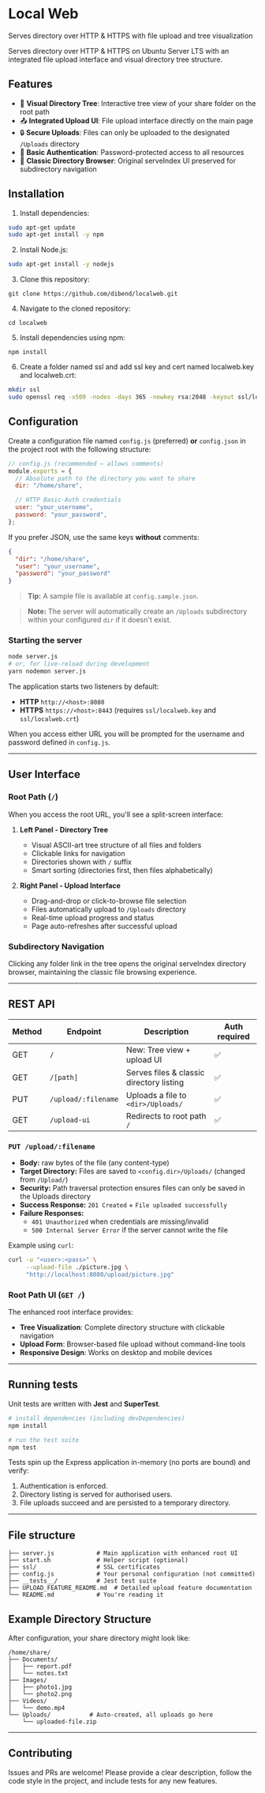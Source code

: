 # Local Web
Serves directory over HTTP & HTTPS with file upload and tree visualization

Serves directory over HTTP & HTTPS on Ubuntu Server LTS with an integrated file upload interface and visual directory tree structure.

## Features

- 📁 **Visual Directory Tree**: Interactive tree view of your share folder on the root path
- 📤 **Integrated Upload UI**: File upload interface directly on the main page
- 🔒 **Secure Uploads**: Files can only be uploaded to the designated `/Uploads` directory
- 🔐 **Basic Authentication**: Password-protected access to all resources
- 📂 **Classic Directory Browser**: Original serveIndex UI preserved for subdirectory navigation

## Installation

1. Install dependencies:
```bash
sudo apt-get update
sudo apt-get install -y npm
```

2. Install Node.js:
```bash
sudo apt-get install -y nodejs
```

3. Clone this repository:
```
git clone https://github.com/dibend/localweb.git
```

4. Navigate to the cloned repository:
```
cd localweb
```

5. Install dependencies using npm:
```
npm install
```

6. Create a folder named ssl and add ssl key and cert named localweb.key and localweb.crt:
```bash
mkdir ssl
sudo openssl req -x509 -nodes -days 365 -newkey rsa:2048 -keyout ssl/localweb.key -out ssl/localweb.crt
```

## Configuration

Create a configuration file named `config.js` (preferred) **or** `config.json` in the project root with the following structure:

```js
// config.js (recommended – allows comments)
module.exports = {
  // Absolute path to the directory you want to share
  dir: "/home/share",

  // HTTP Basic-Auth credentials
  user: "your_username",
  password: "your_password",
};
```

If you prefer JSON, use the same keys **without** comments:

```json
{
  "dir": "/home/share",
  "user": "your_username",
  "password": "your_password"
}
```

> **Tip:** A sample file is available at `config.sample.json`.

> **Note:** The server will automatically create an `/Uploads` subdirectory within your configured `dir` if it doesn't exist.

### Starting the server

```bash
node server.js
# or, for live-reload during development
yarn nodemon server.js
```

The application starts two listeners by default:

* **HTTP**  `http://<host>:8080`
* **HTTPS** `https://<host>:8443` (requires `ssl/localweb.key` and `ssl/localweb.crt`)

When you access either URL you will be prompted for the username and password defined in `config.js`.

---

## User Interface

### Root Path (`/`)

When you access the root URL, you'll see a split-screen interface:

1. **Left Panel - Directory Tree**
   - Visual ASCII-art tree structure of all files and folders
   - Clickable links for navigation
   - Directories shown with `/` suffix
   - Smart sorting (directories first, then files alphabetically)

2. **Right Panel - Upload Interface**
   - Drag-and-drop or click-to-browse file selection
   - Files automatically upload to `/Uploads` directory
   - Real-time upload progress and status
   - Page auto-refreshes after successful upload

### Subdirectory Navigation

Clicking any folder link in the tree opens the original serveIndex directory browser, maintaining the classic file browsing experience.

---

## REST API

| Method | Endpoint                | Description                               | Auth required |
|--------|-------------------------|-------------------------------------------|---------------|
| GET    | `/`                     | New: Tree view + upload UI                | ✅            |
| GET    | `/[path]`               | Serves files & classic directory listing  | ✅            |
| PUT    | `/upload/:filename`     | Uploads a file to `<dir>/Uploads/`        | ✅            |
| GET    | `/upload-ui`            | Redirects to root path `/`                | ✅            |

### `PUT /upload/:filename`

* **Body:** raw bytes of the file (any content-type)
* **Target Directory:** Files are saved to `<config.dir>/Uploads/` (changed from `/Upload/`)
* **Security:** Path traversal protection ensures files can only be saved in the Uploads directory
* **Success Response:** `201 Created` + `File uploaded successfully`
* **Failure Responses:**
  * `401 Unauthorized` when credentials are missing/invalid
  * `500 Internal Server Error` if the server cannot write the file

Example using `curl`:

```bash
curl -u "<user>:<pass>" \
     --upload-file ./picture.jpg \
     "http://localhost:8080/upload/picture.jpg"
```

### Root Path UI (`GET /`)

The enhanced root interface provides:
- **Tree Visualization**: Complete directory structure with clickable navigation
- **Upload Form**: Browser-based file upload without command-line tools
- **Responsive Design**: Works on desktop and mobile devices

---

## Running tests

Unit tests are written with **Jest** and **SuperTest**.

```bash
# install dependencies (including devDependencies)
npm install

# run the test suite
npm test
```

Tests spin up the Express application in-memory (no ports are bound) and verify:

1. Authentication is enforced.
2. Directory listing is served for authorised users.
3. File uploads succeed and are persisted to a temporary directory.

---

## File structure

```
├── server.js            # Main application with enhanced root UI
├── start.sh             # Helper script (optional)
├── ssl/                 # SSL certificates
├── config.js            # Your personal configuration (not committed)
├── __tests__/           # Jest test suite
├── UPLOAD_FEATURE_README.md  # Detailed upload feature documentation
└── README.md            # You're reading it
```

## Example Directory Structure

After configuration, your share directory might look like:

```
/home/share/
├── Documents/
│   ├── report.pdf
│   └── notes.txt
├── Images/
│   ├── photo1.jpg
│   └── photo2.png
├── Videos/
│   └── demo.mp4
└── Uploads/           # Auto-created, all uploads go here
    └── uploaded-file.zip
```

---

## Contributing

Issues and PRs are welcome! Please provide a clear description, follow the code style in the project, and include tests for any new features.

